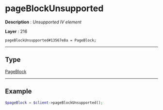 # pageBlockUnsupported

**Description** : *Unsupported IV element*

**Layer** : 216

```tl
pageBlockUnsupported#13567e8a = PageBlock;
```

---

## Type

[PageBlock](type/PageBlock)

---

## Example

```php
$pageBlock = $client->pageBlockUnsupported();
```